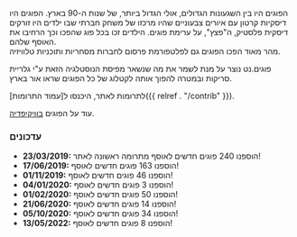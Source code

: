 הפוגים היו בין השגעונות הגדולים, אולי הגדול ביותר, של שנות ה-90 בארץ. הפוגים היו דיסקיות קרטון עם איורים צבעוניים שהיו מרכזו של משחק חברתי שבו ילדים היו זורקים דיסקית פלסטיק, ה"פצץ", על ערימת פוגים. הילדים זכו בכל פוג שהפכו וכך הרחיבו את האוסף שלהם.  
מהר מאוד הפכו הפוגים גם לפלטפורמת פרסום לחברות מסחריות ותוכניות טלוויזיה.

פוגים.נט נוצר על מנת לשמר את מה שנשאר מפיסת הנוסטלגיה הזאת ע"י גלריית סריקות ובמטרה להפוך אותה לקטלוג של כל הפוגים שראו אור בארץ.

לתרומות לאתר, היכנסו ל[עמוד התרומות]({{ relref . "/contrib" }}).

עוד על הפוגים <a href="https://he.wikipedia.org/wiki/%D7%A4%D7%95%D7%92%D7%99%D7%9D" target="_blank" rel="noopener">בוויקיפדיה</a>.

### עדכונים

- **23/03/2019:** הוספנו 240 פוגים חדשים לאוסף מתרומה ראשונה לאתר!
- **17/06/2019:** הוספנו 163 פוגים חדשים לאוסף!
- **01/11/2019:** הוספנו 46 פוגים חדשים לאוסף!
- **04/01/2020:** הוספנו 3 פוגים חדשים לאוסף!
- **01/02/2020:** הוספנו 50 פוגים חדשים לאוסף!
- **21/06/2020:** הוספנו 14 פוגים חדשים לאוסף!
- **05/10/2020:** הוספנו 34 פוגים חדשים לאוסף!
- **13/05/2022:** הוספנו 8 פוגים חדשים לאוסף!
